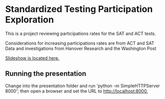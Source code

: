 # Standardized Testing Participation Exploration

This is a project reviewing participations rates for the SAT and ACT tests.

Considerations for increasing participations rates are from ACT and SAT Data and investigations from Hanover Research and the Washington Post

[Slideshow is located here.](https://pacific-plains-47749.herokuapp.com/)

## Running the presentation

Change into the presentation folder and run 'python -m SimpleHTTPServer 8000'; then open a browser and set the URL to [http://localhost:8000.](http://localhost:8000)